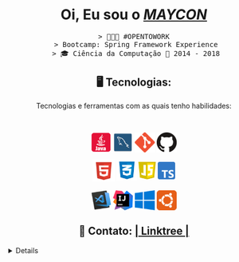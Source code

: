 <h1 align="center"> Oi, Eu sou o <a href="https://www.linkedin.com/in/MayconL27"><i>MAYCON</i></a></h1>
<pre align="center">
 > 👨🏽‍💻 #OPENTOWORK 
 > Bootcamp: Spring Framework Experience
 > 🎓 Ciência da Computação 📆 2014 - 2018
</pre>

<h2 align='center'> 🖥️ Tecnologias: </h2>
  <p align='center'>Tecnologias e ferramentas com as quais tenho habilidades:</p>
 <div style="display: inline_block" align='center'><br>
  
  
  
  <a href="https://docs.oracle.com/javase/8/docs/"><img align="center" alt="Java" height="40" width="40" src="https://github.com/MayconL27/MayconL27/blob/main/assets/java.png"></a>
  <img align="center" alt="mysql" height="40" width="40" src="https://github.com/MayconL27/MayconL27/blob/main/assets/mysql.png">
  <img align="center" alt="git" height="40" width="40" src="https://github.com/MayconL27/MayconL27/blob/main/assets/git.png">
  <img align="center" alt="github" height="40" width="40" src="https://github.com/MayconL27/MayconL27/blob/main/assets/GitHub.png">
  
  
  <img align="center" alt="html" height="45" width="45" src="https://github.com/MayconL27/MayconL27/blob/main/assets/html5.png">
  <img align="center" alt="css" height="40" width="40" src="https://github.com/MayconL27/MayconL27/blob/main/assets/css.png">
  <img align="center" alt="js" height="35" width="35" src="https://github.com/MayconL27/MayconL27/blob/main/assets/js.png">
  <img align="center" alt="ts" height="35" width="35" src="https://github.com/MayconL27/MayconL27/blob/main/assets/typescript.png">
  
  </div>
  
  
  <div style="display: inline_block" align='center'><br>
  
  <img align="center" alt="vs" height="40" width="40" src="https://github.com/MayconL27/MayconL27/blob/main/assets/vscode.png">
  <img align="center" alt="intellij" height="40" width="40" src="https://github.com/MayconL27/MayconL27/blob/main/assets/intellij.png"> 
  <img align="center" alt="Windows" height="40" width="40" src="https://github.com/MayconL27/MayconL27/blob/main/assets/Windows.png">
  <img align="center" alt="ubuntu" height="40" width="40" src="https://github.com/MayconL27/MayconL27/blob/main/assets/Ubuntu1.png">
  
  
  </div>

  <h2 align='center'> 💬 Contato:  <a href="https://linktr.ee/mayconl27"> | Linktree |</a> </h2>
  
 
  
<details>
<h4>📚 Cursos / Bootcamps</h4>
  <p><a href="https://www.dio.me/certificate/5B96704A/share">💻 Bootcamp Philips Fullstack Developer | You Are You</a></p>
  <p><a href="https://certificates.digitalinnovation.one/294FD8F7">📙 Desenvolvimento básico em Java - Digital Innovation One</a></p>
  <p><a href="https://www.dio.me/certificate/8650AB0D/share">📗 Sintaxe Básica em JavaScript</a></p>
  <p><a href="https://certificates.digitalinnovation.one/ACBDFF19">📘 SQL SERVER - Criando suas primeiras consultas - Digital Innovation One</a></p>
  <p><a href="https://certificates.digitalinnovation.one/520417D6">📕 Introdução a criação de websites com HTML5 e CSS3 - Digital Innovation One</a></p>
</details>
  
